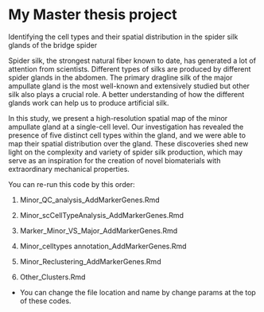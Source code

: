 # My Master thesis project

Identifying the cell types 
and their spatial distribution 
in the spider silk glands of the bridge spider



Spider silk, the strongest natural fiber known to date, has generated a lot of attention from scientists. 
Different types of silks are produced by different spider glands in the abdomen. 
The primary dragline silk of the major ampullate gland is the most well-known and extensively studied but other silk also plays a crucial role. 
A better understanding of how the different glands work can help us to produce artificial silk. 


In this study, we present a high-resolution spatial map of the minor ampullate gland at a single-cell level. 
Our investigation has revealed the presence of five distinct cell types within the gland, and we were able to map their spatial distribution over the gland. 
These discoveries shed new light on the complexity and variety of spider silk production, which may serve as an inspiration for the creation of novel biomaterials with extraordinary mechanical properties.




You can re-run this code by this order:


1. Minor_QC_analysis_AddMarkerGenes.Rmd


2. Minor_scCellTypeAnalysis_AddMarkerGenes.Rmd


4. Marker_Minor_VS_Major_AddMarkerGenes.Rmd


6. Minor_celltypes annotation_AddMarkerGenes.Rmd


8. Minor_Reclustering_AddMarkerGenes.Rmd


9. Other_Clusters.Rmd


* You can change the file location and name by change params at the top of these codes.
